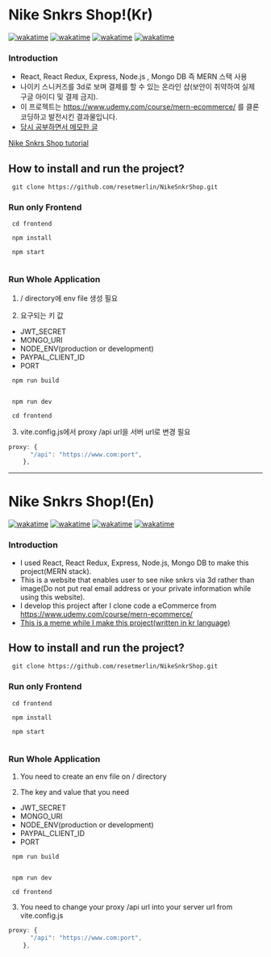 # Nike Snkrs Shop!(Kr)
[![wakatime](https://wakatime.com/badge/user/60e4818e-19d5-478c-9922-4c7fe3366bc4/project/44a63003-60b6-42e5-b7a2-4ea90a10511c.svg)](https://wakatime.com/badge/user/60e4818e-19d5-478c-9922-4c7fe3366bc4/project/44a63003-60b6-42e5-b7a2-4ea90a10511c)
[![wakatime](https://wakatime.com/badge/user/60e4818e-19d5-478c-9922-4c7fe3366bc4/project/4f3d39e1-cc09-4bea-92a7-7b51e044af58.svg)](https://wakatime.com/badge/user/60e4818e-19d5-478c-9922-4c7fe3366bc4/project/4f3d39e1-cc09-4bea-92a7-7b51e044af58)
[![wakatime](https://wakatime.com/badge/user/60e4818e-19d5-478c-9922-4c7fe3366bc4/project/2d727b0a-493e-4f25-aadf-daf624562a26.svg)](https://wakatime.com/badge/user/60e4818e-19d5-478c-9922-4c7fe3366bc4/project/2d727b0a-493e-4f25-aadf-daf624562a26)
[![wakatime](https://wakatime.com/badge/user/60e4818e-19d5-478c-9922-4c7fe3366bc4/project/36b94519-b476-480d-a80a-da2914cec61c.svg)](https://wakatime.com/badge/user/60e4818e-19d5-478c-9922-4c7fe3366bc4/project/36b94519-b476-480d-a80a-da2914cec61c)
### Introduction
- React, React Redux, Express, Node.js , Mongo DB 즉 MERN 스택 사용
- 나이키 스니커즈를 3d로 보며 결제를 할 수 있는 온라인 샵(보안이 취약하여 실제 구글 아이디 및 결제 금지).
- 이 프로젝트는 https://www.udemy.com/course/mern-ecommerce/ 를 클론 코딩하고 발전시킨 결과물입니다.
- [당시 공부하면서 메모한 글](https://docs.google.com/document/d/1rZa-SA2ecmGbWXiZf4TfwvGbeesP03Klyp6bi7PkX1I/edit?usp=sharing)



[Nike Snkrs Shop tutorial](https://github.com/resetmerlin/NikeSnkrShop/files/11420994/NikeSnkrsShoptutorial_PDF_2023-05-08120449.442101.pdf)



## How to install and run the project?


```
 git clone https://github.com/resetmerlin/NikeSnkrShop.git
```
### Run only Frontend

```
 cd frontend
```
```
 npm install
```

```
 npm start
 
```

### Run Whole Application

1. / directory에 env file 생성 필요

2. 요구되는 키 값
 - JWT_SECRET
 - MONGO_URI
 - NODE_ENV(production or development)
 - PAYPAL_CLIENT_ID
 - PORT

```
 npm run build
 
```

```
 npm run dev

```


```
 cd frontend 

```
3. vite.config.js에서 proxy /api url을 서버 url로 변경 필요
```js
proxy: {
      "/api": "https://www.com:port",
    },
```
___

# Nike Snkrs Shop!(En)
[![wakatime](https://wakatime.com/badge/user/60e4818e-19d5-478c-9922-4c7fe3366bc4/project/44a63003-60b6-42e5-b7a2-4ea90a10511c.svg)](https://wakatime.com/badge/user/60e4818e-19d5-478c-9922-4c7fe3366bc4/project/44a63003-60b6-42e5-b7a2-4ea90a10511c)
[![wakatime](https://wakatime.com/badge/user/60e4818e-19d5-478c-9922-4c7fe3366bc4/project/4f3d39e1-cc09-4bea-92a7-7b51e044af58.svg)](https://wakatime.com/badge/user/60e4818e-19d5-478c-9922-4c7fe3366bc4/project/4f3d39e1-cc09-4bea-92a7-7b51e044af58)
[![wakatime](https://wakatime.com/badge/user/60e4818e-19d5-478c-9922-4c7fe3366bc4/project/2d727b0a-493e-4f25-aadf-daf624562a26.svg)](https://wakatime.com/badge/user/60e4818e-19d5-478c-9922-4c7fe3366bc4/project/2d727b0a-493e-4f25-aadf-daf624562a26)
[![wakatime](https://wakatime.com/badge/user/60e4818e-19d5-478c-9922-4c7fe3366bc4/project/36b94519-b476-480d-a80a-da2914cec61c.svg)](https://wakatime.com/badge/user/60e4818e-19d5-478c-9922-4c7fe3366bc4/project/36b94519-b476-480d-a80a-da2914cec61c)
### Introduction
- I used React, React Redux, Express, Node.js, Mongo DB to make this project(MERN stack). 
- This is a website that enables user to see nike snkrs via 3d rather than image(Do not put real email address or your private information while using this website).
- I develop this project after I clone code a eCommerce from https://www.udemy.com/course/mern-ecommerce/
- [This is a meme while I make this project(written in kr language)](https://docs.google.com/document/d/1rZa-SA2ecmGbWXiZf4TfwvGbeesP03Klyp6bi7PkX1I/edit?usp=sharing)


## How to install and run the project?


```
 git clone https://github.com/resetmerlin/NikeSnkrShop.git
```
### Run only Frontend

```
 cd frontend
```
```
 npm install
```

```
 npm start
 
```

### Run Whole Application

1. You need to create an env file on / directory

2. The key and value that you need
 - JWT_SECRET
 - MONGO_URI
 - NODE_ENV(production or development)
 - PAYPAL_CLIENT_ID
 - PORT

```
 npm run build
 
```

```
 npm run dev

```


```
 cd frontend 

```
3. You need to change your proxy /api url into your server url from vite.config.js
```js
proxy: {
      "/api": "https://www.com:port",
    },
```


